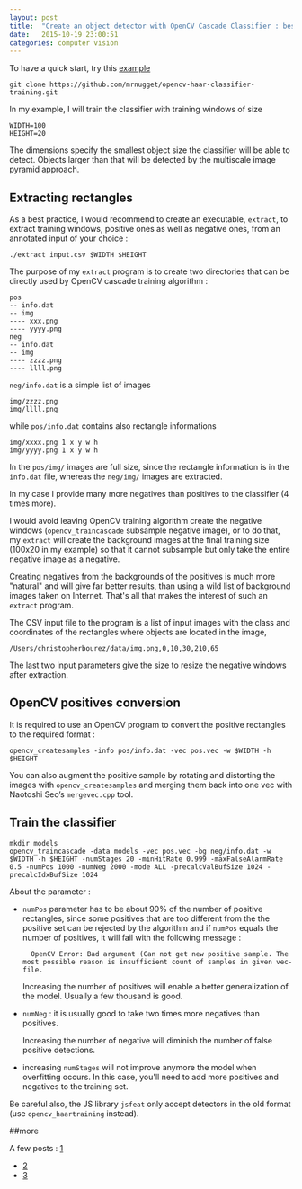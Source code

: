 ```yaml
---
layout: post
title:  "Create an object detector with OpenCV Cascade Classifier : best practice and tutorial"
date:   2015-10-19 23:00:51
categories: computer vision
---
```


To have a quick start, try this [example](https://github.com/mrnugget/opencv-haar-classifier-training)

    git clone https://github.com/mrnugget/opencv-haar-classifier-training.git

In my example, I will train the classifier with training windows of size

    WIDTH=100
    HEIGHT=20

The dimensions specify the smallest object size the classifier will be able to detect. Objects larger than that will be detected by the multiscale image pyramid approach.

## Extracting rectangles

As a best practice, I would recommend to create an executable, `extract`, to extract training windows, positive ones as well as negative ones, from an annotated input of your choice :

    ./extract input.csv $WIDTH $HEIGHT


The purpose of my `extract` program is to create two directories that can be directly used by OpenCV cascade training algorithm :

    pos
    -- info.dat
    -- img
    ---- xxx.png
    ---- yyyy.png
    neg
    -- info.dat
    -- img
    ---- zzzz.png
    ---- llll.png

`neg/info.dat` is a simple list of images

    img/zzzz.png
    img/llll.png

while `pos/info.dat` contains also rectangle informations

    img/xxxx.png 1 x y w h
    img/yyyy.png 1 x y w h

In the `pos/img/` images are full size, since the rectangle information is in the `info.dat` file, whereas the `neg/img/` images are extracted.

In my case I provide many more negatives than positives to the classifier  (4 times more).

I would avoid leaving OpenCV training algorithm create the negative windows (`opencv_traincascade` subsample negative image), or to do that, my `extract` will create the background images at the final training size (100x20 in my example) so that it cannot subsample but only take the entire negative image as a negative.

Creating negatives from the backgrounds of the positives is much more "natural" and will give far better results, than using a wild list of background images taken on Internet. That's all that makes the interest of such an `extract` program.



The CSV input file to the program is a list of input images with the class and coordinates of the rectangles where objects are located in the image,

    /Users/christopherbourez/data/img.png,0,10,30,210,65

The last two input parameters give the size to resize the negative windows after extraction.


## OpenCV positives conversion

It is required to use an OpenCV program to convert the positive rectangles to the required format :

    opencv_createsamples -info pos/info.dat -vec pos.vec -w $WIDTH -h $HEIGHT

You can also augment the positive sample by rotating and distorting the images with `opencv_createsamples` and merging them back into one vec with Naotoshi Seo’s `mergevec.cpp` tool.


## Train the classifier

    mkdir models
    opencv_traincascade -data models -vec pos.vec -bg neg/info.dat -w $WIDTH -h $HEIGHT -numStages 20 -minHitRate 0.999 -maxFalseAlarmRate 0.5 -numPos 1000 -numNeg 2000 -mode ALL -precalcValBufSize 1024 -precalcIdxBufSize 1024

About the parameter :

- `numPos` parameter has to be about 90% of the number of positive rectangles, since some positives that are too different from the the positive set can be rejected by the algorithm and if `numPos` equals the number of positives, it will fail with the following message :

        OpenCV Error: Bad argument (Can not get new positive sample. The most possible reason is insufficient count of samples in given vec-file.

    Increasing the number of positives will enable a better generalization of the model. Usually a few thousand is good.

- `numNeg` : it is usually good to take two times more negatives than positives.

    Increasing the number of negative will diminish the number of false positive detections.

- increasing `numStages` will not improve anymore the model when overfitting occurs. In this case, you'll need to add more positives and negatives to the training set.

Be careful also, the JS library `jsfeat` only accept detectors in the old format (use `opencv_haartraining` instead).

##more

A few posts : [1](http://coding-robin.de/2013/07/22/train-your-own-opencv-haar-classifier.html)
- [2](http://note.sonots.com/SciSoftware/haartraining.html)
- [3](http://opencvuser.blogspot.be/2011/08/creating-haar-cascade-classifier-aka.html)
